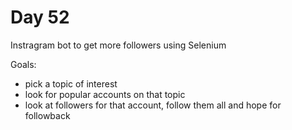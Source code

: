 # Day 52

Instragram bot to get more followers using Selenium

Goals:

- pick a topic of interest
- look for popular accounts on that topic
- look at followers for that account, follow them all and hope for followback
